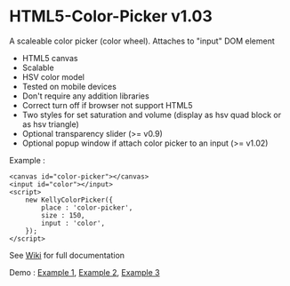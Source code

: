 # HTML5-Color-Picker v1.03

A scaleable color picker (color wheel). Attaches to "input" DOM element

- HTML5 canvas
- Scalable
- HSV color model
- Tested on mobile devices
- Don't require any addition libraries
- Correct turn off if browser not support HTML5
- Two styles for set saturation and volume (display as hsv quad block or as hsv triangle)
- Optional transparency slider (>= v0.9)
- Optional popup window if attach color picker to an input (>= v1.02) 

Example : 
    
    <canvas id="color-picker"></canvas>
    <input id="color"></input>
    <script> 
        new KellyColorPicker({
            place : 'color-picker', 
            size : 150, 
            input : 'color',  
        });
    </script>
    
See [Wiki](https://github.com/NC22/HTML5-Color-Picker/wiki/) for full documentation

Demo :
[Example 1](http://catface.ru/colorpicker/examples/attach_to_input.html), [Example 2](http://catface.ru/colorpicker/examples/test_resize_onchange_event.html), [Example 3](http://catface.ru/colorpicker/examples/test_create_and_destroy.html)